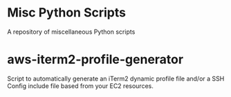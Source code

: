 #  Misc Python Scripts
A repository of miscellaneous Python scripts

# aws-iterm2-profile-generator
Script to automatically generate an iTerm2 dynamic profile file and/or a SSH Config include file based from your EC2 resources.


